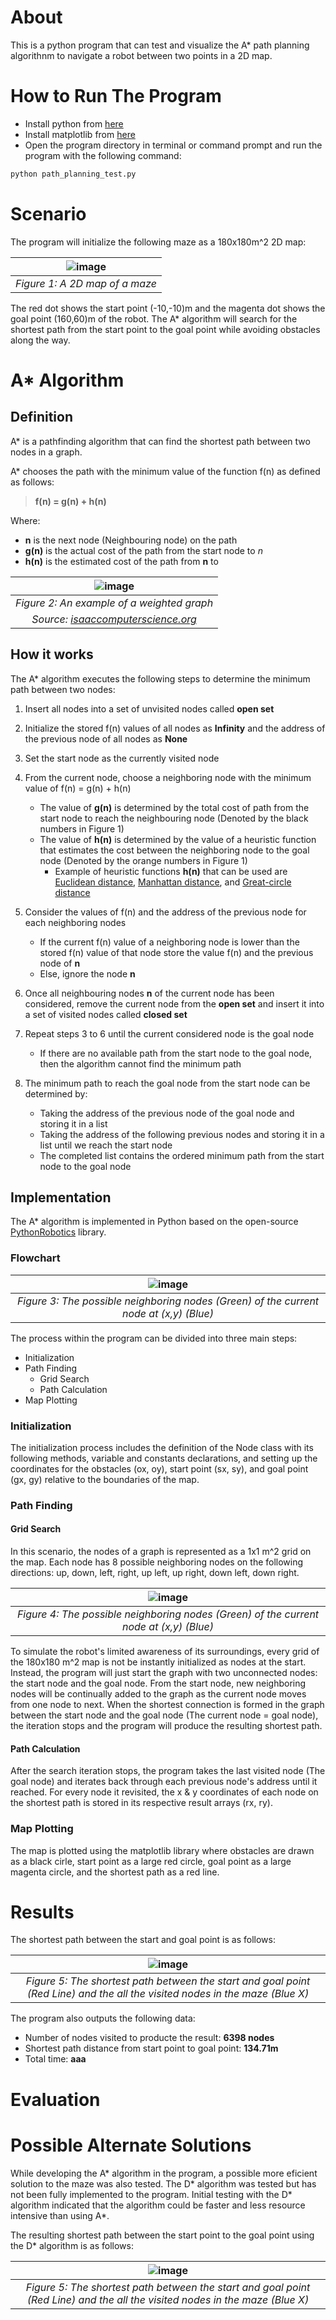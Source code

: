 # About

This is a python program that can test and visualize the A* path planning algorithnm to navigate a robot between two points in a 2D map.

# How to Run The Program
* Install python from [here](https://www.python.org/downloads/)
* Install matplotlib from [here](https://matplotlib.org/stable/users/installing.html)
* Open the program directory in terminal or command prompt and run the program with the following command:
```bash
python path_planning_test.py
```

# Scenario

The program will initialize the following maze as a 180x180m^2 2D map:

| ![image](https://user-images.githubusercontent.com/72083779/118756724-c0402800-b895-11eb-85b3-66b815376a2c.png) |
|:--:| 
|*Figure 1: A 2D map of a maze*|

The red dot shows the start point (-10,-10)m and the magenta dot shows the goal point (160,60)m of the robot. The A* algorithm will search for the shortest path from the start point to the goal point while avoiding obstacles along the way.

# A* Algorithm
## Definition
A* is a pathfinding algorithm that can find the shortest path between two nodes in a graph. 

A* chooses the path with the minimum value of the function f(n) as defined as follows:

> **f(n) = g(n) + h(n)**

Where:
* **n** is the next node (Neighbouring node) on the path
* **g(n)** is the actual cost of the path from the start node to *n*
* **h(n)** is the estimated cost of the path from **n** to 

| ![image](https://user-images.githubusercontent.com/72083779/118751071-e1e7e200-b88a-11eb-84d7-9824e27d575f.png) |
|:--:| 
|*Figure 2: An example of a weighted graph*| 
|*Source: [isaaccomputerscience.org](https://isaaccomputerscience.org/concepts/dsa_search_a_star)*|
  
## How it works
The A* algorithm executes the following steps to determine the minimum path between two nodes:

1. Insert all nodes into a set of unvisited nodes called **open set**

2. Initialize the stored f(n) values of all nodes as **Infinity** and the address of the previous node of all nodes as **None**

3. Set the start node as the currently visited node

4. From the current node, choose a neighboring node with the minimum value of f(n) = g(n) + h(n)
    * The value of **g(n)** is determined by the total cost of path from the start node to reach the neighbouring node (Denoted by the black numbers in Figure 1)  
    * The value of **h(n)** is determined by the value of a heuristic function that estimates the cost between the neighboring node to the goal node (Denoted by the orange numbers in Figure 1)
        * Example of heuristic functions **h(n)** that can be used are [Euclidean distance](https://en.wikipedia.org/wiki/Great-circle_distance), [Manhattan distance](https://en.wikipedia.org/wiki/Taxicab_geometry), and [Great-circle distance](https://en.wikipedia.org/wiki/Great-circle_distance)

5. Consider the values of f(n) and the address of the previous node for each neighboring nodes
    * If the current f(n) value of a neighboring node is lower than the stored f(n) value of that node store the value f(n) and the previous node of **n**
    * Else, ignore the node **n**

6. Once all neighbouring nodes **n** of the current node has been considered, remove the current node from the **open set** and insert it into a set of visited nodes called **closed set**

7. Repeat steps 3 to 6 until the current considered node is the goal node
    * If there are no available path from the start node to the goal node, then the algorithm cannot find the minimum path

8. The minimum path to reach the goal node from the start node can be determined by:
    * Taking the address of the previous node of the goal node and storing it in a list
    * Taking the address of the following previous nodes and storing it in a list until we reach the start node
    * The completed list contains the ordered minimum path from the start node to the goal node

## Implementation

The A* algorithm is implemented in Python based on the open-source [PythonRobotics](https://github.com/AtsushiSakai/PythonRobotics) library.

### Flowchart

| ![image](https://user-images.githubusercontent.com/72083779/118759625-912cb500-b89b-11eb-8626-2eb8639a5e4e.png) |
|:--:| 
|*Figure 3: The possible neighboring nodes (Green) of the current node at (x,y) (Blue)*| 

The process within the program can be divided into three main steps:
* Initialization
* Path Finding
    * Grid Search
    * Path Calculation
* Map Plotting

### Initialization

The initialization process includes the definition of the Node class with its following methods, variable and constants declarations, and setting up the coordinates for the obstacles (ox, oy), start point (sx, sy), and goal point (gx, gy) relative to the boundaries of the map.

### Path Finding

#### Grid Search

In this scenario, the nodes of a graph is represented as a 1x1 m^2 grid on the map. Each node has 8 possible neighboring nodes on the following directions: up, down, left, right, up left, up right, down left, down right.

| ![image](https://user-images.githubusercontent.com/72083779/118759625-912cb500-b89b-11eb-8626-2eb8639a5e4e.png) |
|:--:| 
|*Figure 4: The possible neighboring nodes (Green) of the current node at (x,y) (Blue)*| 

To simulate the robot's limited awareness of its surroundings, every grid of the 180x180 m^2 map is not be instantly initialized as nodes at the start. Instead, the program will just start the graph with two unconnected nodes: the start node and the goal node. From the start node, new neighboring nodes will be continually added to the graph as the current node moves from one node to next. When the shortest connection is formed in the graph between the start node and the goal node (The current node = goal node), the iteration stops and the program will produce the resulting shortest path.  

#### Path Calculation

After the search iteration stops, the program takes the last visited node (The goal node) and iterates back through each previous node's address until it reached. For every node it revisited, the x & y coordinates of each node on the shortest path is stored in its respective result arrays (rx, ry).

### Map Plotting

The map is plotted using the matplotlib library where obstacles are drawn as a black cirle, start point as a large red circle, goal point as a large magenta circle, and the shortest path as a red line.

# Results

The shortest path between the start and goal point is as follows:

| ![image](https://user-images.githubusercontent.com/72083779/118769306-39e21100-b8aa-11eb-9005-7da7d0f139c6.png) |
|:--:| 
|*Figure 5: The shortest path between the start and goal point (Red Line) and the all the visited nodes in the maze (Blue X)*| 

The program also outputs the following data:
- Number of nodes visited to producte the result: **6398 nodes**
- Shortest path distance from start point to goal point: **134.71m**
- Total time: **aaa**

# Evaluation



# Possible Alternate Solutions

While developing the A* algorithm in the program, a possible more eficient solution to the maze was also tested. The D* algorithm was tested but has not been fully implemented to the program. Initial testing with the D* algorithm indicated that the algorithm could be faster and less resource intensive than using A*.

The resulting shortest path between the start point to the goal point using the D* algorithm is as follows:

| ![image](https://user-images.githubusercontent.com/72083779/118769306-39e21100-b8aa-11eb-9005-7da7d0f139c6.png) |
|:--:| 
|*Figure 5: The shortest path between the start and goal point (Red Line) and the all the visited nodes in the maze (Blue X)*| 


